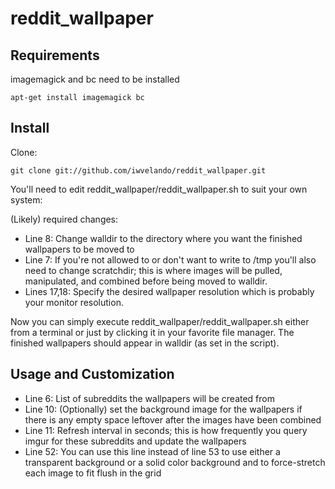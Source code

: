 ﻿# reddit_wallpaper

## Requirements

imagemagick and bc need to be installed

    apt-get install imagemagick bc

## Install

Clone:

    git clone git://github.com/iwvelando/reddit_wallpaper.git

You'll need to edit reddit_wallpaper/reddit_wallpaper.sh to suit your own system:

(Likely) required changes:
- Line 8: Change walldir to the directory where you want the finished wallpapers to be moved to
- Line 7: If you're not allowed to or don't want to write to /tmp you'll also need to change scratchdir; this is where images will be pulled, manipulated, and combined before being moved to walldir.
- Lines 17,18: Specify the desired wallpaper resolution which is probably your monitor resolution.

Now you can simply execute reddit_wallpaper/reddit_wallpaper.sh either from a terminal or just by clicking it in your favorite file manager. The finished wallpapers should appear in walldir (as set in the script).

## Usage and Customization

- Line 6: List of subreddits the wallpapers will be created from
- Line 10: (Optionally) set the background image for the wallpapers if there is any empty space leftover after the images have been combined
- Line 11: Refresh interval in seconds; this is how frequently you query imgur for these subreddits and update the wallpapers
- Line 52: You can use this line instead of line 53 to use either a transparent background or a solid color background and to force-stretch each image to fit flush in the grid
